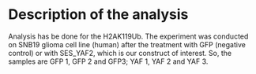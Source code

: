 # Description of the analysis

Analysis has be done for the H2AK119Ub.
The experiment was conducted on SNB19 glioma cell line (human) after the treatment with GFP (negative control) or with SES_YAF2, which is our construct of interest.
So, the samples are GFP 1, GFP 2 and GFP3; YAF 1, YAF 2 and YAF 3.